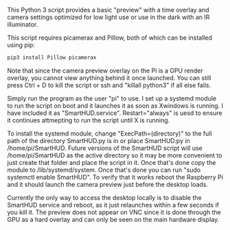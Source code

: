 This Python 3 script provides a basic "preview" with a time overlay and camera settings optimized for low light use or use in the dark with an IR illuminator.

This script requires picamerax and Pillow, both of which can be installed using pip:

```bash
pip3 install Pillow picamerax
```

Note that since the camera preview overlay on the Pi is a GPU render overlay, you cannot view anything behind it once launched. You can still press Ctrl + D to kill the script or ssh and "killall python3" if all else fails.

Simply run the program as the user "pi" to use. I set up a systemd module to run the script on boot and it launches it as soon as Xwindows is running. I have included it as "SmartHUD.service". Restart="always" is uesd to ensure it continues attmepting to run the script until X is running.

To install the systemd module, change "ExecPath=(directory)" to the full path of the directory SmartHUD.py is in or place SmartHUD.py in /home/pi/SmartHUD. Future versions of the SmartHUD script will use /home/pi/SmartHUD as the active directory so it may be more convenient to just create that folder and place the script in it. Once that's done copy the module to /lib/systemd/system. Once that's done you can run "sudo systemctl enable SmartHUD". To verify that it works reboot the Raspberry Pi and it should launch the camera preview just before the desktop loads.

Currently the only way to access the desktop locally is to disable the SmartHUD service and reboot, as it just relaunches within a few seconds if you kill it. The preview does not appear on VNC since it is done through the GPU as a hard overlay and can only be seen on the main hardware display.
